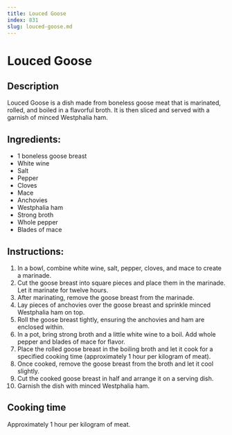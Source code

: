 ```yaml
---
title: Louced Goose
index: 831
slug: louced-goose.md
---
```


# Louced Goose

## Description
Louced Goose is a dish made from boneless goose meat that is marinated, rolled, and boiled in a flavorful broth. It is then sliced and served with a garnish of minced Westphalia ham.

## Ingredients:
- 1 boneless goose breast
- White wine
- Salt
- Pepper
- Cloves
- Mace
- Anchovies
- Westphalia ham
- Strong broth
- Whole pepper
- Blades of mace

## Instructions:
1. In a bowl, combine white wine, salt, pepper, cloves, and mace to create a marinade.
2. Cut the goose breast into square pieces and place them in the marinade. Let it marinate for twelve hours.
3. After marinating, remove the goose breast from the marinade.
4. Lay pieces of anchovies over the goose breast and sprinkle minced Westphalia ham on top.
5. Roll the goose breast tightly, ensuring the anchovies and ham are enclosed within.
6. In a pot, bring strong broth and a little white wine to a boil. Add whole pepper and blades of mace for flavor.
7. Place the rolled goose breast in the boiling broth and let it cook for a specified cooking time (approximately 1 hour per kilogram of meat).
8. Once cooked, remove the goose breast from the broth and let it cool slightly.
9. Cut the cooked goose breast in half and arrange it on a serving dish.
10. Garnish the dish with minced Westphalia ham.

## Cooking time
Approximately 1 hour per kilogram of meat.